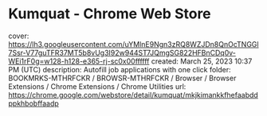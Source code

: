 # Kumquat - Chrome Web Store

cover: https://lh3.googleusercontent.com/uYMlnE9Ngn3zRQ8WZJDn8QnOcTNGGl7Ssr-V77guTFR37MT5b8vUg3I92w944ST7JQmgSG822HFBnCDq0v-WEi1rF0g=w128-h128-e365-rj-sc0x00ffffff
created: March 25, 2023 10:37 PM (UTC)
description: Autofill job applications with one click
folder: BOOKMRKS-MTHRFCKR / BROWSR-MTHRFCKR / Browser / Browser Extensions / Chrome Extensions / Chrome Utilities
url: https://chrome.google.com/webstore/detail/kumquat/mkjkimankkfhefaabddppkhbobffaadp